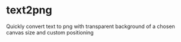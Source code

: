 # text2png
Quickly convert text to png with transparent background of a chosen canvas size and custom positioning
